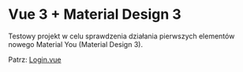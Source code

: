 # Vue 3 + Material Design 3

Testowy projekt w celu sprawdzenia działania pierwszych elementów nowego Material You (Material Design 3).

Patrz: [Login.vue](https://github.com/pa-uli-na/rose-material-desing-3/blob/master/src/view/Login.vue)
